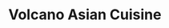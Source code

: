 ---
layout: place
title: Volcano Asian Cuisine
permalink: /vermont/burlington/volcano-asian-cuisine.html
stateAbbr: VT
stateName: Vermont
cityName: Burlington
seo:
  type: restaurant
  links: http://volcanovtasiancuisine.com/
place_id: ChIJ-VAouehvykwRB1yQLsjT3Gs
photos:
  - name: >-
      places/ChIJ-VAouehvykwRB1yQLsjT3Gs/photos/AeeoHcL0sIVZFfBvkVOhoporXRxxc6GB-IVq1uX5WvuhtHWNuZPf-hjnlZFj42YSJaSnkNgYgNOX99MNj2nV3TZT-BctMOCgBwRzQm_rfjdQ3bmsxJE9o_AEug5MsRWPGe4XTU7nClb2tbW1KK2PyqbAr2U-cVAjmac5Mcd0bFMdLPDN0F8nRrI9eUe81AQbMj7xq4kozQbhsUIkiQ-QvYql17KZPVE9XmdVsB45y-MP18KOqwdpanEh2Zsu0EiLYHDLK8aBQ9vP-PcrVJ3x0sllUl50-u5b-P0UHiomQoBmAdTDl3I6RWLwYjRIQK-raTdKtQYHOpGEneNv729rhN2Joe_2VZ-0L94C4nEAcnzzuKLzCsFK28VTLded1lZNJUTqeHbwgWwwYg-Bw2DHOq6DzJuWvuINcpePGz7Rwn7pRFI
    widthPx: 4032
    heightPx: 3024
    authorAttributions:
      - displayName: Yan Feng
        uri: https://maps.google.com/maps/contrib/107248890920278919792
        photoUri: >-
          https://lh3.googleusercontent.com/a/ACg8ocIYm8_iNhTiqbWMIcgh-6lD4Zg1Y4URx3Gor3upkVVy5QXUgA=s100-p-k-no-mo
    flagContentUri: >-
      https://www.google.com/local/imagery/report/?cb_client=maps_api_places.places_api&image_key=!1e10!2sCIHM0ogKEICAgID_8urIDg&hl=en-US
    googleMapsUri: >-
      https://www.google.com/maps/place//data=!3m4!1e2!3m2!1sCIHM0ogKEICAgID_8urIDg!2e10!4m2!3m1!1s0x4cca6fe8b92850f9:0x6bdcd3c82e905c07
  - name: >-
      places/ChIJ-VAouehvykwRB1yQLsjT3Gs/photos/AeeoHcLAXDhbHbDoO2GfXvbC_VhXzLHNiUObWf2NRdAyp-puouxzlxw9tEJer2JAL1AhQWuvqb49j15M94zBCNas-5R4gQqRUJoPYf-SknQCzJu0QJ5cxUt1Eh5JvdSAs_zz4-VaFGHiZr_Shh50_7H5X0ZtTVAEfYwYEmEwpK8wOXD3xupKH-1mMNPSCB9-Hi_X3pJc7U-q2ax-Wg_aGD3K7h67Eu70KaMsS31oSqgyNFq6Hntvs54pL51PLsGpCLkL39oVyaGBIBsKJeclsbQ0vXc0nJvM3eNQMBHCJmhJmuyPKA
    widthPx: 3024
    heightPx: 4032
    authorAttributions:
      - displayName: Volcano Asian Cuisine
        uri: https://maps.google.com/maps/contrib/110419786268385658195
        photoUri: >-
          https://lh3.googleusercontent.com/a/ACg8ocIBGiN3UfvNMMjfebrkNaAXt5mc4-H9_s1TsbCkmbCTIo36pw=s100-p-k-no-mo
    flagContentUri: >-
      https://www.google.com/local/imagery/report/?cb_client=maps_api_places.places_api&image_key=!1e10!2sAF1QipNlRKvuS5I_e2un67xkrGZNTpGCP8_uP_m4OWoa&hl=en-US
    googleMapsUri: >-
      https://www.google.com/maps/place//data=!3m4!1e2!3m2!1sAF1QipNlRKvuS5I_e2un67xkrGZNTpGCP8_uP_m4OWoa!2e10!4m2!3m1!1s0x4cca6fe8b92850f9:0x6bdcd3c82e905c07
  - name: >-
      places/ChIJ-VAouehvykwRB1yQLsjT3Gs/photos/AeeoHcINJXA1o2XofsOFOm-dSEKCjEqOFB0bwcIeIPGrfkGown0x7DdQDKoaTfc2EmOOsH4blDTuyQw__OvrcZTmEyfIQ8a1U6PPZ97JI7XDv0RHJXTLHPVZqkjIR_zxeAOXYrUejXIuSIa_dTzK9LQ7W0bwcHcQSI-vPUOcbR46NecOLsnQWKvvZm9UfCRw1hmJ5eMUeTHyxBewwkJLqqKfxgKqUUIQzIQ5IcHrlc2WfHp7Dl_HQCS9cummXYFSIuGulDGm6f9tds5_Ae_T3mmcZ0_vzUHkT6G9c_IZj4EJOwOBjzIb3HIINNsnSTRcXcKiFVw715cf8qlOLsj5OGKOJzooF7YGH48_3QMpc3v8DFUGt_rtjBtJL5nWH_R-wSWpanb8BginlsHH9-tWGIKc7BBMtNHP2r1Kkj6P9sszhLiBwQ
    widthPx: 3024
    heightPx: 4032
    authorAttributions:
      - displayName: Carlya Mya
        uri: https://maps.google.com/maps/contrib/104107957772726185316
        photoUri: >-
          https://lh3.googleusercontent.com/a/ACg8ocI93oHqpERoj5rDn-dGc28oy2QmKFTFpNcXUasA3-MWiA8i2g=s100-p-k-no-mo
    flagContentUri: >-
      https://www.google.com/local/imagery/report/?cb_client=maps_api_places.places_api&image_key=!1e10!2sCIHM0ogKEICAgIDTx5uPJw&hl=en-US
    googleMapsUri: >-
      https://www.google.com/maps/place//data=!3m4!1e2!3m2!1sCIHM0ogKEICAgIDTx5uPJw!2e10!4m2!3m1!1s0x4cca6fe8b92850f9:0x6bdcd3c82e905c07
  - name: >-
      places/ChIJ-VAouehvykwRB1yQLsjT3Gs/photos/AeeoHcIdM_d3q4UsEYcuO-D_2o3_Z_P2NVeWOy5e61VGErl7AjCzJLmV507QdEJsqz0iQ5CrZxlzv37VdCSuSVcG39vwyv8rQFEJb4W6OosJslBVHaXrIDSt9nHEzX2-nlcQ15CYqkdhvhUq5whOM6rXGGPq_55_71lRWaNXvcgtpU4tfMNnBPrhzI5W6j3O1jMj2tbXEHd-TC1fseVV0OjUG2Qgg8EPgY9hSrPvwruNoixzB7rx_QyTEimI56JKN0CiDkCxQyx1-qADJkcv99HRP9zY8JOZ5MVGuZVvSwMGt44RI9VymGwc8MIwcOIznrATUcWCzwBZED_JyBmdWqfmY42iXR5YanvluPM9KCe1gpSW-sRLKDrZkOAFLCOuB2_gzNoGg1nguAVOFnwqaGyft89wVu5IaUfO8HogngF2vfJivGQc
    widthPx: 3024
    heightPx: 4032
    authorAttributions:
      - displayName: Erich Schwer
        uri: https://maps.google.com/maps/contrib/109093052751639918236
        photoUri: >-
          https://lh3.googleusercontent.com/a-/ALV-UjUc4_abpn5bLbIJQclQmDcOC1rl4X-aY_eg9QiFUY-JGrqi2ZSe=s100-p-k-no-mo
    flagContentUri: >-
      https://www.google.com/local/imagery/report/?cb_client=maps_api_places.places_api&image_key=!1e10!2sCIHM0ogKEICAgICTqcPzvwE&hl=en-US
    googleMapsUri: >-
      https://www.google.com/maps/place//data=!3m4!1e2!3m2!1sCIHM0ogKEICAgICTqcPzvwE!2e10!4m2!3m1!1s0x4cca6fe8b92850f9:0x6bdcd3c82e905c07
  - name: >-
      places/ChIJ-VAouehvykwRB1yQLsjT3Gs/photos/AeeoHcITwG6I1s_WjRgBChkY99nUjKmDJqfPoAojaaiv2yJk0gjfzvSsEF-xsiX1QEfLd1dz2rbH0hmLmmAvB8JbC9p6VZHAeUXJVTg5vCDlUYDiVasDUuDrGj3JSxVhAOWdCagPtFKtCtJMcDysYsP2qILUiG5vbpk1CtVD3aVJV_EhV4_0n08Ua_enEe4zY2fz-OfQzyUtClANLIXzET6SPjHSU5iWJWJjeSyTuOuF6Q8v-L-3UrqCWsg2yPh9LgPCSpCRXDQcRyf5HDFDw7X8Q3ob9QHSbouiR-j-sqOIUnfqGr3dbGVRqPKgA0KUzsjm_HZyWW81Sjn22xaICSoKJ6yKXmTZoOyxmDFX6yEltiLS9ZHzYApprhgLW51kEB9Rb6JPPZnRx8gcffsCj8WkXsQntZ8SX2FGebXkjoO4N70Q1g
    widthPx: 3600
    heightPx: 4800
    authorAttributions:
      - displayName: Jamie Ormsby
        uri: https://maps.google.com/maps/contrib/100438003472995062618
        photoUri: >-
          https://lh3.googleusercontent.com/a-/ALV-UjUTdVr3D8WFMkmq52vMUNukRioOkT22SwRABZ9KYv9NWzSzNkCP=s100-p-k-no-mo
    flagContentUri: >-
      https://www.google.com/local/imagery/report/?cb_client=maps_api_places.places_api&image_key=!1e10!2sCIHM0ogKEICAgIDrk7GkVA&hl=en-US
    googleMapsUri: >-
      https://www.google.com/maps/place//data=!3m4!1e2!3m2!1sCIHM0ogKEICAgIDrk7GkVA!2e10!4m2!3m1!1s0x4cca6fe8b92850f9:0x6bdcd3c82e905c07
  - name: >-
      places/ChIJ-VAouehvykwRB1yQLsjT3Gs/photos/AeeoHcJEYj7AyC5FKJpXLQ4j8YLl6ScmX1mxJliBwWbd6KMtolg2lnEaIL_pqrFsCEkOK8p0YCfVRXaTwiB2HM-s33g1R5e7T3hjZUe8ENgTN1JZK2SzDTNFDDB2pqm3sYlQpEW6M6AZikq0GC9ZMlbpYwr59rtGuhy1kOR6tOLP8ou8uHh-LZ34a6WhjtlxNHakF3ea6IvifVSyiV1MBLpowPPsxz29LFsvuCx_trJE7m0bPkkYF0dY7_MCQGqtXHrTva7Boe33vtHkCJzQMR2ln49-O7QnCUgGzNengbkmsln0MocdzrHQrU3XMJMj2fVAnST9Hgbm4RBQIDT--eaHs7SUTKMFAjThJ50nZwl7LHS-TWTJuIjxJ8LggC9_Gb0Pr4SEUrgsf5TwaR119-g1AUlSzamlRHIDUYeEeQThFwo
    widthPx: 3686
    heightPx: 4462
    authorAttributions:
      - displayName: Dailyshoefrenzy
        uri: https://maps.google.com/maps/contrib/108259521948050776695
        photoUri: >-
          https://lh3.googleusercontent.com/a-/ALV-UjUlEBHxCa0hr7xgMeNGjHP8nPPLu48TW31VtprA17yHMICiihyH=s100-p-k-no-mo
    flagContentUri: >-
      https://www.google.com/local/imagery/report/?cb_client=maps_api_places.places_api&image_key=!1e10!2sCIHM0ogKEICAgMCw9p7Ibw&hl=en-US
    googleMapsUri: >-
      https://www.google.com/maps/place//data=!3m4!1e2!3m2!1sCIHM0ogKEICAgMCw9p7Ibw!2e10!4m2!3m1!1s0x4cca6fe8b92850f9:0x6bdcd3c82e905c07
  - name: >-
      places/ChIJ-VAouehvykwRB1yQLsjT3Gs/photos/AeeoHcKzLFboEKkizIv1lt3Xm64f0GSid6m4_Nd43-o64DXwqsROf04Uo3ZJcO1Kf6VcL3-8Vryz2mh1wjlPgreAYvAE6ud8iiGvzkGfEvr0U4O0VHg4xPsw1d5P4BDmYcZyBClZ-8LLt0jsUatJKrgnGmULgxXVzp8RrLytuJSgaPCsbKDkets3QF1V0og8O5V-9VoUSlovX5PErI7jezqUC_Annbk8tFBGoiPdnJ55Nx9XGoLNJUDUnyRowPcOODrEmJIxBb7Ss0uhtXIxdDLCCGDq-Mjn6uusZT_lkoJSfMiKbNuNx4RM3Nnds9krEsfDRq8xlWVV23woHX_s1jqpDV5l9I1tjSsgaGjgozqLW-cK6_4xVKksY8NUVWZZ4H9ngk5ssMRuPyo2zOurY1my6bRXyNpa6jERqVkJ7uwOIqCz03GX
    widthPx: 4283
    heightPx: 2474
    authorAttributions:
      - displayName: Dailyshoefrenzy
        uri: https://maps.google.com/maps/contrib/108259521948050776695
        photoUri: >-
          https://lh3.googleusercontent.com/a-/ALV-UjUlEBHxCa0hr7xgMeNGjHP8nPPLu48TW31VtprA17yHMICiihyH=s100-p-k-no-mo
    flagContentUri: >-
      https://www.google.com/local/imagery/report/?cb_client=maps_api_places.places_api&image_key=!1e10!2sCIHM0ogKEICAgMCw9p7I7wE&hl=en-US
    googleMapsUri: >-
      https://www.google.com/maps/place//data=!3m4!1e2!3m2!1sCIHM0ogKEICAgMCw9p7I7wE!2e10!4m2!3m1!1s0x4cca6fe8b92850f9:0x6bdcd3c82e905c07
  - name: >-
      places/ChIJ-VAouehvykwRB1yQLsjT3Gs/photos/AeeoHcLVkqIlPp3ZZ-L1r5TC0JNa4ZOEA9qHJjO5wBdX9oxMltZ1BXIl3UwWZgJWRcyI2YjGRu777jJlESCSZQEUc8D8-aLjyPQvxocO9R3zPZssvaCMidkooKfRVwV9tqOjfnn_N1Ni5uECRugA_wPoLckoydDRSfIoeN6OWeR2rzeJ1f56p-IimRFaQx6gDboDk14GImQwZyX9vf_b5BXwgWWo5Wbf0IoKbvR4V2xuVq7JzdsVtTDnxE50iFskWhwqAgKgvTv-KfffHlc1zImr4_9iHypDoK9GwDMhD_-MdVoAe9aUSOtYM-PKfRt9H8fwSnUFWISJd6dmyNQnudfR3LPPF2n57EmgTqi0Svl_uwiEiknmiM-gbTfBy4GqY5N72AlSJt5OHAyBzSmdXgg6Gjs6hZNetxXJebeC4bzrFYw
    widthPx: 1600
    heightPx: 1200
    authorAttributions:
      - displayName: Erika D
        uri: https://maps.google.com/maps/contrib/105105432957993245333
        photoUri: >-
          https://lh3.googleusercontent.com/a/ACg8ocKbF0muURrewTQBxJGLSJEpWG1KFeMyHMeVMhg4rE9rIlFgUQ=s100-p-k-no-mo
    flagContentUri: >-
      https://www.google.com/local/imagery/report/?cb_client=maps_api_places.places_api&image_key=!1e10!2sCIHM0ogKEICAgMCI7YTFZg&hl=en-US
    googleMapsUri: >-
      https://www.google.com/maps/place//data=!3m4!1e2!3m2!1sCIHM0ogKEICAgMCI7YTFZg!2e10!4m2!3m1!1s0x4cca6fe8b92850f9:0x6bdcd3c82e905c07
  - name: >-
      places/ChIJ-VAouehvykwRB1yQLsjT3Gs/photos/AeeoHcLJ42kzf7v7xV0JOyqzR_wszHHwSCwjQhxCj6OUwlxidV_du6X3RI7Dc8z222nbp_txIqd9dYsUHSAQeEKOmLe_AVkvhQbRPTIyQr_U0NkD-br3W2UVr-yVVyEyoRTt2Fa8s1bXPQwjOdkhOcZpBH8jJnQ0-ilE5xzfi0ZgDJy-S510Ehvu5Sox6sZ4Z3y9FLICFcvvbTuiWUoYBhOIKPG9299XC_3m09dvEc7HOwRQqm3-rSlEfDSLDmqWoqBhuAs6XA1Hv7wd8IznnBwNPx7RUgQRcRnbIULPi0VCN88FNxOy5s_Aj9CF09O1gXFntoI6mlvf03O93RAzVZ4gw4dcaSCcnf5dF3NqmosmIjCrJTkjM-4kWpIHSb5BuZgmpJi9g2dCNcBAvCxcrg3TbymRN_aeMU5CqsjKAUICLgr5TLY-
    widthPx: 1576
    heightPx: 2100
    authorAttributions:
      - displayName: Yan Feng
        uri: https://maps.google.com/maps/contrib/107248890920278919792
        photoUri: >-
          https://lh3.googleusercontent.com/a/ACg8ocIYm8_iNhTiqbWMIcgh-6lD4Zg1Y4URx3Gor3upkVVy5QXUgA=s100-p-k-no-mo
    flagContentUri: >-
      https://www.google.com/local/imagery/report/?cb_client=maps_api_places.places_api&image_key=!1e10!2sCIHM0ogKEICAgID_8uqQ4gE&hl=en-US
    googleMapsUri: >-
      https://www.google.com/maps/place//data=!3m4!1e2!3m2!1sCIHM0ogKEICAgID_8uqQ4gE!2e10!4m2!3m1!1s0x4cca6fe8b92850f9:0x6bdcd3c82e905c07
  - name: >-
      places/ChIJ-VAouehvykwRB1yQLsjT3Gs/photos/AeeoHcKl8bbd8qUuI-GK-DpvS5DzW6YkKpynzVWuiFrH_G93MX6yLBqqMUELDkBWgU3zLYn2tDz4h6jbAwdUzszxrfqNiorw5aDpwWbP1Hd_QyjEXyKYvzJopM_nr-T7AY5ccMW_tFcnesb-thPZSuHGcPaNeyrTB-BHrG8OhotoWSlfyTn9Y7FVy0d7dPjm0frba2Ap8IGuaOd5T-YL87UB454wdmttGPQr9Yr6CJ_3qwXqn2SDOLVrFUcSGc2WqVUgyYLGd5_NVrlTHfEdvQ9CQI4f0tsdrANxDp492B11do2XYQ
    widthPx: 1127
    heightPx: 862
    authorAttributions:
      - displayName: Volcano Asian Cuisine
        uri: https://maps.google.com/maps/contrib/110419786268385658195
        photoUri: >-
          https://lh3.googleusercontent.com/a/ACg8ocIBGiN3UfvNMMjfebrkNaAXt5mc4-H9_s1TsbCkmbCTIo36pw=s100-p-k-no-mo
    flagContentUri: >-
      https://www.google.com/local/imagery/report/?cb_client=maps_api_places.places_api&image_key=!1e10!2sAF1QipPIxUzdSHMWfaO2aTIG2EjStmKkrWlC_siu5O_O&hl=en-US
    googleMapsUri: >-
      https://www.google.com/maps/place//data=!3m4!1e2!3m2!1sAF1QipPIxUzdSHMWfaO2aTIG2EjStmKkrWlC_siu5O_O!2e10!4m2!3m1!1s0x4cca6fe8b92850f9:0x6bdcd3c82e905c07
address: 1355 North Ave, Burlington, VT 05408, USA
street: 1355 North Ave
city: Burlington
state: VT
zip: '05408'
country: USA
neighborhood: New North End
latitude: '44.511404'
longitude: '-73.251327'
accessibility_options:
  wheelchairAccessibleParking: true
  wheelchairAccessibleEntrance: true
  wheelchairAccessibleRestroom: true
  wheelchairAccessibleSeating: true
business_status: OPERATIONAL
name: Volcano Asian Cuisine
google_maps_links:
  directionsUri: >-
    https://www.google.com/maps/dir//''/data=!4m7!4m6!1m1!4e2!1m2!1m1!1s0x4cca6fe8b92850f9:0x6bdcd3c82e905c07!3e0
  placeUri: https://maps.google.com/?cid=7772319913662766087
  writeAReviewUri: >-
    https://www.google.com/maps/place//data=!4m3!3m2!1s0x4cca6fe8b92850f9:0x6bdcd3c82e905c07!12e1
  reviewsUri: >-
    https://www.google.com/maps/place//data=!4m4!3m3!1s0x4cca6fe8b92850f9:0x6bdcd3c82e905c07!9m1!1b1
  photosUri: >-
    https://www.google.com/maps/place//data=!4m3!3m2!1s0x4cca6fe8b92850f9:0x6bdcd3c82e905c07!10e5
primary_type: Asian Restaurant
opening_hours:
  regular: null
  current: null
secondary_opening_hours:
  regular:
    weekdayDescriptions: null
    type: null
  current:
    weekdayDescriptions: null
    type: null
phone: (802) 497-0475
price_level: PRICE_LEVEL_MODERATE
price_range: $10 &ndash; $20
rating: '4.5'
rating_count: 0
website: http://volcanovtasiancuisine.com/
description: >-
  Discover Volcano Asian Cuisine in Burlington, VT$$$Volcano Asian Cuisine in
  Burlington, VT, offers a casual dining experience with a focus on fresh Asian
  dishes, including flavorful sushi and stir-fry selections. This spot
  highlights a variety of vegetarian options alongside lively entertainment like
  live music, creating an inviting atmosphere for meals with friends or family.
  With accessible features such as wheelchair-friendly entrances and parking,
  it's designed to welcome everyone looking for a comfortable outing. The
  moderate pricing and diverse menu make it a great choice for those exploring
  sushi places near me, blending quality ingredients with a relaxed vibe that
  appeals to everyday diners.
generative_summary: >-
  Discover Volcano Asian Cuisine in Burlington, VT$$$Volcano Asian Cuisine in
  Burlington, VT, offers a casual dining experience with a focus on fresh Asian
  dishes, including flavorful sushi and stir-fry selections. This spot
  highlights a variety of vegetarian options alongside lively entertainment like
  live music, creating an inviting atmosphere for meals with friends or family.
  With accessible features such as wheelchair-friendly entrances and parking,
  it's designed to welcome everyone looking for a comfortable outing. The
  moderate pricing and diverse menu make it a great choice for those exploring
  sushi places near me, blending quality ingredients with a relaxed vibe that
  appeals to everyday diners.
generative_disclosure: Summarized by AI using the Grok-3-Mini model.
reviews:
  - name: >-
      places/ChIJ-VAouehvykwRB1yQLsjT3Gs/reviews/ChdDSUhNMG9nS0VJQ0FnTURBbjlERmxRRRAB
    relativePublishTimeDescription: 3 weeks ago
    rating: 5
    text:
      text: >-
        My wife wanted to try this place as usual. At first I was a little
        skeptical but I gave it a try. The orange chicken is amazing and very
        fresh. The house is the best soup I had ever had this isn’t an
        exaggeration either it’s amazing. The shumai is also great too. The crab
        Rangoon is also my family’s favorite which I don’t eat but they love it.
      languageCode: en
    originalText:
      text: >-
        My wife wanted to try this place as usual. At first I was a little
        skeptical but I gave it a try. The orange chicken is amazing and very
        fresh. The house is the best soup I had ever had this isn’t an
        exaggeration either it’s amazing. The shumai is also great too. The crab
        Rangoon is also my family’s favorite which I don’t eat but they love it.
      languageCode: en
    authorAttribution:
      displayName: Dailyshoefrenzy
      uri: https://www.google.com/maps/contrib/108259521948050776695/reviews
      photoUri: >-
        https://lh3.googleusercontent.com/a-/ALV-UjUlEBHxCa0hr7xgMeNGjHP8nPPLu48TW31VtprA17yHMICiihyH=s128-c0x00000000-cc-rp-mo-ba4
    publishTime: '2025-03-18T20:05:10.897627Z'
    flagContentUri: >-
      https://www.google.com/local/review/rap/report?postId=ChdDSUhNMG9nS0VJQ0FnTURBbjlERmxRRRAB&d=17924085&t=1
    googleMapsUri: >-
      https://www.google.com/maps/reviews/data=!4m6!14m5!1m4!2m3!1sChdDSUhNMG9nS0VJQ0FnTURBbjlERmxRRRAB!2m1!1s0x4cca6fe8b92850f9:0x6bdcd3c82e905c07
  - name: >-
      places/ChIJ-VAouehvykwRB1yQLsjT3Gs/reviews/ChdDSUhNMG9nS0VJQ0FnTUNJN1lURnhnRRAB
    relativePublishTimeDescription: a week ago
    rating: 2
    text:
      text: >-
        Fried rice had nothing fried about it.  Besides a topping of perfectly
        sauteed onions, it was just shy of being mushy with some frozen peas and
        carrots and scallion.  No egg?!! Chicken was all cooked differently. 
        Some dry pieces and some not; some tender pieces and some hard pieces. 
        Also had a cheap garlic flavor and seemed some kind of tenderizer or
        maybe cornstarch had been used that gave a weird texture. Bland, but
        that was fixed with soy sauce.  A little oily, which would have been
        fine if they actually fried the fried rice.  No chopsticks in the bag.
      languageCode: en
    originalText:
      text: >-
        Fried rice had nothing fried about it.  Besides a topping of perfectly
        sauteed onions, it was just shy of being mushy with some frozen peas and
        carrots and scallion.  No egg?!! Chicken was all cooked differently. 
        Some dry pieces and some not; some tender pieces and some hard pieces. 
        Also had a cheap garlic flavor and seemed some kind of tenderizer or
        maybe cornstarch had been used that gave a weird texture. Bland, but
        that was fixed with soy sauce.  A little oily, which would have been
        fine if they actually fried the fried rice.  No chopsticks in the bag.
      languageCode: en
    authorAttribution:
      displayName: Erika D
      uri: https://www.google.com/maps/contrib/105105432957993245333/reviews
      photoUri: >-
        https://lh3.googleusercontent.com/a/ACg8ocKbF0muURrewTQBxJGLSJEpWG1KFeMyHMeVMhg4rE9rIlFgUQ=s128-c0x00000000-cc-rp-mo-ba2
    publishTime: '2025-04-04T00:55:07.044859Z'
    flagContentUri: >-
      https://www.google.com/local/review/rap/report?postId=ChdDSUhNMG9nS0VJQ0FnTUNJN1lURnhnRRAB&d=17924085&t=1
    googleMapsUri: >-
      https://www.google.com/maps/reviews/data=!4m6!14m5!1m4!2m3!1sChdDSUhNMG9nS0VJQ0FnTUNJN1lURnhnRRAB!2m1!1s0x4cca6fe8b92850f9:0x6bdcd3c82e905c07
  - name: >-
      places/ChIJ-VAouehvykwRB1yQLsjT3Gs/reviews/ChdDSUhNMG9nS0VJQ0FnSUNfNGMtZXNRRRAB
    relativePublishTimeDescription: 2 months ago
    rating: 5
    text:
      text: >-
        i’ve been getting take out from this place for years! my favorite dish
        is the lemongrass flat noodles. i get it with chicken and it’s jam
        packed with fresh vegetables. i also love the miso ginger dressing they
        use for the house salad. all of the sushi is a+ 
      languageCode: en
    originalText:
      text: >-
        i’ve been getting take out from this place for years! my favorite dish
        is the lemongrass flat noodles. i get it with chicken and it’s jam
        packed with fresh vegetables. i also love the miso ginger dressing they
        use for the house salad. all of the sushi is a+ 
      languageCode: en
    authorAttribution:
      displayName: May Jailer
      uri: https://www.google.com/maps/contrib/103010152559425854130/reviews
      photoUri: >-
        https://lh3.googleusercontent.com/a-/ALV-UjU9z_v7szLSyLbnU7dtXgHjgtdVEYHSuf2SIx14MHsfQh4omxIx=s128-c0x00000000-cc-rp-mo
    publishTime: '2025-01-16T22:32:40.158631Z'
    flagContentUri: >-
      https://www.google.com/local/review/rap/report?postId=ChdDSUhNMG9nS0VJQ0FnSUNfNGMtZXNRRRAB&d=17924085&t=1
    googleMapsUri: >-
      https://www.google.com/maps/reviews/data=!4m6!14m5!1m4!2m3!1sChdDSUhNMG9nS0VJQ0FnSUNfNGMtZXNRRRAB!2m1!1s0x4cca6fe8b92850f9:0x6bdcd3c82e905c07
  - name: >-
      places/ChIJ-VAouehvykwRB1yQLsjT3Gs/reviews/ChZDSUhNMG9nS0VJQ0FnSURfX2JDamJBEAE
    relativePublishTimeDescription: 2 months ago
    rating: 5
    text:
      text: >-
        We've been going to this sushi place for a couple years now and it's
        always a great experience. We always eat in, but they clearly have a
        huge take out business. We love the simple sushi rolls, but they have a
        great menu of more elaborate rolls too. Love the complimentary tea! The
        owner is always gracious & friendly, and clearly loves their craft! We
        consider this our go-to sushi spot in the Burlington area.
      languageCode: en
    originalText:
      text: >-
        We've been going to this sushi place for a couple years now and it's
        always a great experience. We always eat in, but they clearly have a
        huge take out business. We love the simple sushi rolls, but they have a
        great menu of more elaborate rolls too. Love the complimentary tea! The
        owner is always gracious & friendly, and clearly loves their craft! We
        consider this our go-to sushi spot in the Burlington area.
      languageCode: en
    authorAttribution:
      displayName: Jessica Doyle
      uri: https://www.google.com/maps/contrib/109808527807214608930/reviews
      photoUri: >-
        https://lh3.googleusercontent.com/a-/ALV-UjUskpkKyn-wG63u6t6osxRTMRgmnuGytaP8qVSyBMp1p4pmYCQx=s128-c0x00000000-cc-rp-mo
    publishTime: '2025-01-26T13:10:41.259157Z'
    flagContentUri: >-
      https://www.google.com/local/review/rap/report?postId=ChZDSUhNMG9nS0VJQ0FnSURfX2JDamJBEAE&d=17924085&t=1
    googleMapsUri: >-
      https://www.google.com/maps/reviews/data=!4m6!14m5!1m4!2m3!1sChZDSUhNMG9nS0VJQ0FnSURfX2JDamJBEAE!2m1!1s0x4cca6fe8b92850f9:0x6bdcd3c82e905c07
  - name: >-
      places/ChIJ-VAouehvykwRB1yQLsjT3Gs/reviews/ChdDSUhNMG9nS0VJQ0FnSUNkOVliaG5BRRAB
    relativePublishTimeDescription: a year ago
    rating: 5
    text:
      text: >-
        Ordered pad Thai and spring rolls from here. I was expecting something
        else, but it turned out I meant to order egg rolls. That’s totally on
        me, and the spring rolls were so good (a little noodle forward though!)


        The pad Thai was so yummy. Pad Thai is either completely bland or too
        spicy for me, so I was pleasantly surprised by the pad Thai here.


        I only wish they opened earlier so I could get it for lunch at work!
      languageCode: en
    originalText:
      text: >-
        Ordered pad Thai and spring rolls from here. I was expecting something
        else, but it turned out I meant to order egg rolls. That’s totally on
        me, and the spring rolls were so good (a little noodle forward though!)


        The pad Thai was so yummy. Pad Thai is either completely bland or too
        spicy for me, so I was pleasantly surprised by the pad Thai here.


        I only wish they opened earlier so I could get it for lunch at work!
      languageCode: en
    authorAttribution:
      displayName: Charlotte Ide
      uri: https://www.google.com/maps/contrib/104659308720510539598/reviews
      photoUri: >-
        https://lh3.googleusercontent.com/a-/ALV-UjWytbntgzjevv8IpuOpKUNWVHRHv0VZsGpeWzkU4Hu7Qsj2BtPm=s128-c0x00000000-cc-rp-mo-ba4
    publishTime: '2024-02-17T03:48:48.364994Z'
    flagContentUri: >-
      https://www.google.com/local/review/rap/report?postId=ChdDSUhNMG9nS0VJQ0FnSUNkOVliaG5BRRAB&d=17924085&t=1
    googleMapsUri: >-
      https://www.google.com/maps/reviews/data=!4m6!14m5!1m4!2m3!1sChdDSUhNMG9nS0VJQ0FnSUNkOVliaG5BRRAB!2m1!1s0x4cca6fe8b92850f9:0x6bdcd3c82e905c07
review_summary: >-
  Insights from Customer Feedback$$$Visitors often rave about the fresh and
  tasty dishes at this Asian eatery, with standout mentions of flavorful entrees
  like stir-fries and soups that hit the spot. While one comment pointed out
  some inconsistencies in certain items like fried rice, the overall buzz leans
  toward the quick service and welcoming environment that keeps people coming
  back. It's clear that the sushi options, including creative rolls, are a big
  hit for those seeking top-rated flavors in a casual setting. All in all, the
  positive experiences make it a reliable go-to for anyone hunting for sushi
  restaurants nearby, offering honest value without any major letdowns.
review_disclosure: Summarized by AI using the Grok-3-Mini model.
parking_options:
  freeParkingLot: true
  valetParking: false
payment_options:
  acceptsCreditCards: true
  acceptsDebitCards: true
  acceptsCashOnly: false
  acceptsNfc: true
allow_dogs: null
curbside_pickup: null
delivery: true
dine_in: true
good_for_children: true
good_for_groups: null
good_for_sports: false
live_music: true
menu_for_children: null
outdoor_seating: true
reservable: true
restroom: true
serves_beer: null
serves_breakfast: null
serves_brunch: false
serves_cocktails: null
serves_coffee: false
serves_dinner: true
serves_dessert: true
serves_lunch: true
serves_vegetarian_food: true
serves_wine: null
takeout: true
update_category: pro
places_description: null

---